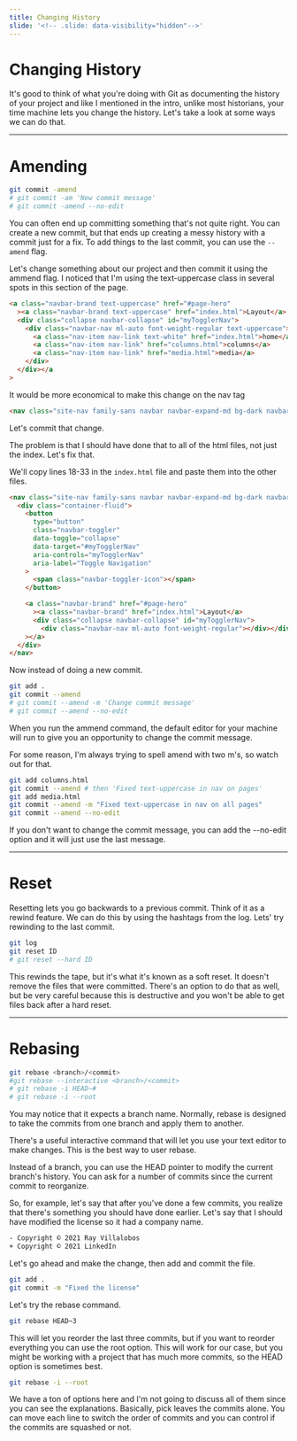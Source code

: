 ```yaml
---
title: Changing History
slide: '<!-- .slide: data-visibility="hidden"-->'
---
```


<!-- .slide: data-state="layout-title" class="bg-dark"-->

# Changing History

> >

It's good to think of what you're doing with Git as documenting the history of your project and like I mentioned in the intro, unlike most historians, your time machine lets you change the history. Let's take a look at some ways we can do that.

---

# Amending

```sh
git commit -amend
# git commit -am 'New commit message'
# git commit -amend --no-edit
```

> >

You can often end up committing something that's not quite right. You can create a new commit, but that ends up creating a messy history with a commit just for a fix. To add things to the last commit, you can use the `--amend` flag.

Let's change something about our project and then commit it using the ammend flag. I noticed that I'm using the text-uppercase class in several spots in this section of the page.

```html
<a class="navbar-brand text-uppercase" href="#page-hero"
  ><a class="navbar-brand text-uppercase" href="index.html">Layout</a>
  <div class="collapse navbar-collapse" id="myTogglerNav">
    <div class="navbar-nav ml-auto font-weight-regular text-uppercase">
      <a class="nav-item nav-link text-white" href="index.html">home</a>
      <a class="nav-item nav-link" href="columns.html">columns</a>
      <a class="nav-item nav-link" href="media.html">media</a>
    </div>
  </div></a
>
```

It would be more economical to make this change on the nav tag

```html
<nav class="site-nav family-sans navbar navbar-expand-md bg-dark navbar-dark **text-uppercase**"></nav>
```

Let's commit that change.

The problem is that I should have done that to all of the html files, not just the index. Let's fix that.

We'll copy lines 18-33 in the `index.html` file and paste them into the other files.

```html
<nav class="site-nav family-sans navbar navbar-expand-md bg-dark navbar-dark text-uppercase">
  <div class="container-fluid">
    <button
      type="button"
      class="navbar-toggler"
      data-toggle="collapse"
      data-target="#myTogglerNav"
      aria-controls="myTogglerNav"
      aria-label="Toggle Navigation"
    >
      <span class="navbar-toggler-icon"></span>
    </button>

    <a class="navbar-brand" href="#page-hero"
      ><a class="navbar-brand" href="index.html">Layout</a>
      <div class="collapse navbar-collapse" id="myTogglerNav">
        <div class="navbar-nav ml-auto font-weight-regular"></div></div
    ></a>
  </div>
</nav>
```

Now instead of doing a new commit.

```sh
git add .
git commit --amend
# git commit --amend -m 'Change commit message'
# git commit --amend --no-edit
```

When you run the ammend command, the default editor for your machine will run to give you an opportunity to change the commit message.

For some reason, I'm always trying to spell amend with two m's, so watch out for that.

```sh
git add columns.html
git commit --amend # then 'Fixed text-uppercase in nav on pages'
git add media.html
git commit --amend -m "Fixed text-uppercase in nav on all pages"
git commit --amend --no-edit
```

If you don't want to change the commit message, you can add the --no-edit option and it will just use the last message.

---

# Reset

Resetting lets you go backwards to a previous commit. Think of it as a rewind feature. We can do this by using the hashtags from the log. Lets' try rewinding to the last commit.

```sh
git log
git reset ID
# git reset --hard ID
```

This rewinds the tape, but it's what it's known as a soft reset. It doesn't remove the files that were committed. There's an option to do that as well, but be very careful because this is destructive and you won't be able to get files back after a hard reset.

---

# Rebasing

```sh
git rebase <branch>/<commit>
#git rebase --interactive <branch>/<commit>
# git rebase -i HEAD~#
# git rebase -i --root
```

> >

You may notice that it expects a branch name. Normally, rebase is designed to take the commits from one branch and apply them to another.

There's a useful interactive command that will let you use your text editor to make changes. This is the best way to user rebase.

Instead of a branch, you can use the HEAD pointer to modify the current branch's history. You can ask for a number of commits since the current commit to reorganize.

So, for example, let's say that after you've done a few commits, you realize that there's something you should have done earlier. Let's say that I should have modified the license so it had a company name.

```sh
- Copyright © 2021 Ray Villalobos
+ Copyright © 2021 LinkedIn
```

Let's go ahead and make the change, then add and commit the file.

```sh
git add .
git commit -m "Fixed the license"
```

Let's try the rebase command.

```sh
git rebase HEAD~3
```

This will let you reorder the last three commits, but if you want to reorder everything you can use the root option. This will work for our case, but you might be working with a project that has much more commits, so the HEAD option is sometimes best.

```sh
git rebase -i --root
```

We have a ton of options here and I'm not going to discuss all of them since you can see the explanations. Basically, pick leaves the commits alone. You can move each line to switch the order of commits and you can control if the commits are squashed or not.
